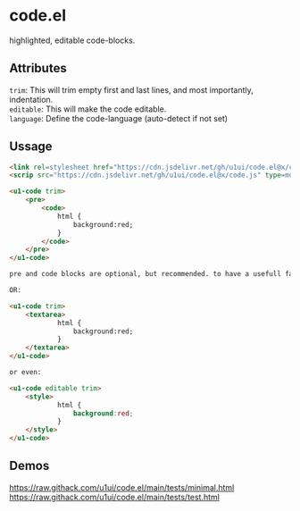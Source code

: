 # code.el
highlighted, editable code-blocks.


## Attributes

`trim`: This will trim empty first and last lines, and most importantly, indentation.  
`editable`: This will make the code editable.  
`language`: Define the code-language (auto-detect if not set)

## Ussage

```html
<link rel=stylesheet href="https://cdn.jsdelivr.net/gh/u1ui/code.el@x/code.css">
<scrip src="https://cdn.jsdelivr.net/gh/u1ui/code.el@x/code.js" type=module></script>

<u1-code trim>
    <pre>
        <code>
            html {
                background:red;
            }
        </code>
    </pre>
</u1-code>

pre and code blocks are optional, but recommended. to have a usefull fallback if javascript is disabled.

OR:

<u1-code trim>
    <textarea>
            html {
                background:red;
            }
    </textarea>
</u1-code>

or even:

<u1-code editable trim>
    <style>
            html {
                background:red;
            }
    </style>
</u1-code>


```


## Demos
https://raw.githack.com/u1ui/code.el/main/tests/minimal.html  
https://raw.githack.com/u1ui/code.el/main/tests/test.html  

